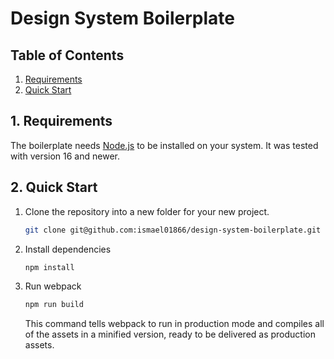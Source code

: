 # Design System Boilerplate

## Table of Contents

1. [Requirements](#1-requirements)
2. [Quick Start](#2-quick-start)

## 1. Requirements

The boilerplate needs [Node.js](https://nodejs.org/en/) to be installed on your system.
It was tested with version 16 and newer.

## 2. Quick Start

1. Clone the repository into a new folder for your new project.

   ```bash
   git clone git@github.com:ismael01866/design-system-boilerplate.git
   ```

2. Install dependencies

   ```bash
   npm install
   ```

3. Run webpack

   ```bash
   npm run build
   ```

   This command tells webpack to run in production mode and compiles all of the assets in a minified version, ready to be delivered as production assets.
